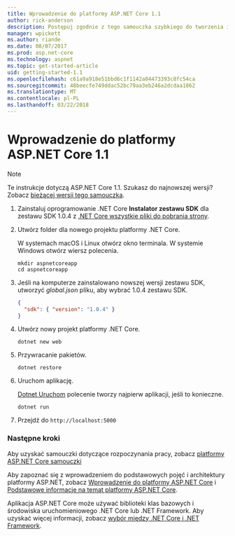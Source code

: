 ```yaml
---
title: Wprowadzenie do platformy ASP.NET Core 1.1
author: rick-anderson
description: Postępuj zgodnie z tego samouczka szybkiego do tworzenia i uruchamiania prostej aplikacji Hello World przy użyciu platformy ASP.NET Core 1.1.
manager: wpickett
ms.author: riande
ms.date: 08/07/2017
ms.prod: asp.net-core
ms.technology: aspnet
ms.topic: get-started-article
uid: getting-started-1.1
ms.openlocfilehash: c61a9a918e51bbd6c1f1142a04473393c8fc54ca
ms.sourcegitcommit: 48beecfe749ddac52bc79aa3eb246a2dcdaa1862
ms.translationtype: MT
ms.contentlocale: pl-PL
ms.lasthandoff: 03/22/2018
---
```

# <a name="get-started-with-aspnet-core-11"></a>Wprowadzenie do platformy ASP.NET Core 1.1

> [!NOTE]
> Te instrukcje dotyczą ASP.NET Core 1.1. Szukasz do najnowszej wersji? Zobacz [bieżącej wersji tego samouczka](xref:getting-started).

1. Zainstaluj oprogramowanie .NET Core **Instalator zestawu SDK** dla zestawu SDK 1.0.4 z [.NET Core wszystkie pliki do pobrania strony](https://www.microsoft.com/net/download/all).

2. Utwórz folder dla nowego projektu platformy .NET Core.

   W systemach macOS i Linux otwórz okno terminala. W systemie Windows otwórz wiersz polecenia.

   ```terminal
   mkdir aspnetcoreapp
   cd aspnetcoreapp
   ```

2. Jeśli na komputerze zainstalowano nowszej wersji zestawu SDK, utworzyć *global.json* pliku, aby wybrać 1.0.4 zestawu SDK.

   ```json
   {
     "sdk": { "version": "1.0.4" }
   }
   ```

2. Utwórz nowy projekt platformy .NET Core.

   ```terminal
   dotnet new web
   ```
   
3.  Przywracanie pakietów.

    ```terminal
    dotnet restore
    ```

4. Uruchom aplikację.

   [Dotnet Uruchom](/dotnet/core/tools/dotnet-run) polecenie tworzy najpierw aplikacji, jeśli to konieczne.

   ```terminal
   dotnet run
   ```

5. Przejdź do `http://localhost:5000`

<!-- H3 to avoid a single-entry internal TOC -->
### <a name="next-steps"></a>Następne kroki

Aby uzyskać samouczki dotyczące rozpoczynania pracy, zobacz [platformy ASP.NET Core samouczki](tutorials/index.md)

Aby zapoznać się z wprowadzeniem do podstawowych pojęć i architektury platformy ASP.NET, zobacz [Wprowadzenie do platformy ASP.NET Core](index.md) i [Podstawowe informacje na temat platformy ASP.NET Core](fundamentals/index.md).

Aplikacja ASP.NET Core może używać biblioteki klas bazowych i środowiska uruchomieniowego .NET Core lub .NET Framework. Aby uzyskać więcej informacji, zobacz [wybór między .NET Core i .NET Framework](https://docs.microsoft.com/dotnet/articles/standard/choosing-core-framework-server).
